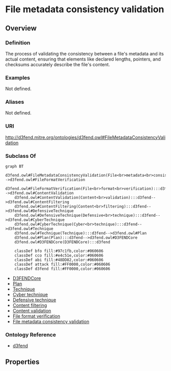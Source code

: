 # File metadata consistency validation

## Overview

### Definition
The process of validating the consistency between a file's metadata and its actual content, ensuring that elements like declared lengths, pointers, and checksums accurately describe the file's content.

### Examples
Not defined.

### Aliases
Not defined.

### URI
http://d3fend.mitre.org/ontologies/d3fend.owl#FileMetadataConsistencyValidation

### Subclass Of
```mermaid
graph BT
    d3fend.owl#FileMetadataConsistencyValidation(File<br>metadata<br>consistency<br>validation):::d3fend-->d3fend.owl#FileFormatVerification
    d3fend.owl#FileFormatVerification(File<br>format<br>verification):::d3fend-->d3fend.owl#ContentValidation
    d3fend.owl#ContentValidation(Content<br>validation):::d3fend-->d3fend.owl#ContentFiltering
    d3fend.owl#ContentFiltering(Content<br>filtering):::d3fend-->d3fend.owl#DefensiveTechnique
    d3fend.owl#DefensiveTechnique(Defensive<br>technique):::d3fend-->d3fend.owl#CyberTechnique
    d3fend.owl#CyberTechnique(Cyber<br>technique):::d3fend-->d3fend.owl#Technique
    d3fend.owl#Technique(Technique):::d3fend-->d3fend.owl#Plan
    d3fend.owl#Plan(Plan):::d3fend-->d3fend.owl#D3FENDCore
    d3fend.owl#D3FENDCore(D3FENDCore):::d3fend
    
    classDef bfo fill:#97c1fb,color:#060606
    classDef cco fill:#e4c51e,color:#060606
    classDef abi fill:#48DD82,color:#060606
    classDef attack fill:#FF0000,color:#060606
    classDef d3fend fill:#FF0000,color:#060606
```

- [D3FENDCore](/docs/ontology/reference/model/D3FENDCore/D3FENDCore.md)
- [Plan](/docs/ontology/reference/model/D3FENDCore/Plan/Plan.md)
- [Technique](/docs/ontology/reference/model/D3FENDCore/Plan/Technique/Technique.md)
- [Cyber technique](/docs/ontology/reference/model/D3FENDCore/Plan/Technique/Cyber%20technique/Cyber%20technique.md)
- [Defensive technique](/docs/ontology/reference/model/D3FENDCore/Plan/Technique/Cyber%20technique/Defensive%20technique/Defensive%20technique.md)
- [Content filtering](/docs/ontology/reference/model/D3FENDCore/Plan/Technique/Cyber%20technique/Defensive%20technique/Content%20filtering/Content%20filtering.md)
- [Content validation](/docs/ontology/reference/model/D3FENDCore/Plan/Technique/Cyber%20technique/Defensive%20technique/Content%20filtering/Content%20validation/Content%20validation.md)
- [File format verification](/docs/ontology/reference/model/D3FENDCore/Plan/Technique/Cyber%20technique/Defensive%20technique/Content%20filtering/Content%20validation/File%20format%20verification/File%20format%20verification.md)
- [File metadata consistency validation](/docs/ontology/reference/model/D3FENDCore/Plan/Technique/Cyber%20technique/Defensive%20technique/Content%20filtering/Content%20validation/File%20format%20verification/File%20metadata%20consistency%20validation/File%20metadata%20consistency%20validation.md)


### Ontology Reference
- [d3fend](http://d3fend.mitre.org/ontologies/d3fend.owl#)

## Properties
